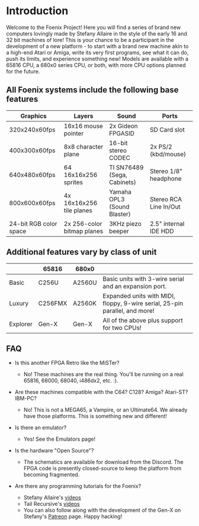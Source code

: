 # Introduction

Welcome to the Foenix Project! Here you will find a series of brand new computers lovingly made by Stefany Allaire in the style of the early 16 and 32 bit machines of lore! This is your chance to be a participant in the development of a new platform - to start with a brand new machine akin to a high-end Atari or Amiga, write its very first programs, see what it can do, push its limits, and experience something new! Models are available with a 65816 CPU, a 680x0 series CPU, or both, with more CPU options planned for the future.

## All Foenix systems include the following base features

| Graphics               | Layers                     | Sound                       | Ports                  |
|------------------------|----------------------------|-----------------------------|------------------------|
| 320x240x60fps          | 16x16 mouse pointer        | 2x Gideon FPGASID           | SD Card slot           |
| 400x300x60fps          | 8x8 character plane        | 16-bit stereo CODEC         | 2x PS/2 (kbd/mouse)    | 
| 640x480x60fps          | 64 16x16x256 sprites       | TI SN76489 (Sega, Cabinets) | Stereo 1/8" headphone  | 
| 800x600x60fps          | 4x 16x16x256 tile planes   | Yamaha OPL3 (Sound Blaster) | Stereo RCA Line In/Out | 
| 24-bit RGB color space | 2x 256-color bitmap planes | 3KHz piezo beeper           | 2.5" internal IDE HDD  |

## Additional features vary by class of unit


|          | 65816   | 680x0  |                                                                             | 
|----------|---------|--------|-----------------------------------------------------------------------------|
| Basic    | C256U   | A2560U | Basic units with 3-wire serial and an expansion port.                       | 
| Luxury   | C256FMX | A2560K | Expanded units with MIDI, floppy, 9-wire serial, 25-pin parallel, and more! | 
| Explorer | Gen-X   | Gen-X  | All of the above plus support for two CPUs!                                 |

## FAQ

* Is this another FPGA Retro like the MiSTer?
  * No! These machines are the real thing. You'll be running on a real 65816, 68000, 68040, i486dx2, etc. :).

* Are these machines compatible with the C64? C128? Amiga? Atari-ST? IBM-PC?
  * No! This is not a MEGA65, a Vampire, or an Ultimate64. We already have those platforms. This is something new and different!

* Is there an emulator?
  * Yes! See the Emulators page!

* Is the hardware "Open Source"?
  * The schematics are available for download from the Discord. The FPGA code is presently closed-source to keep the platform from becoming fragmented.

* Are there any programming tutorials for the Foenix?
  * Stefany Allaire's [videos](https://www.youtube.com/channel/UCNX2L8_enbRUAb8zKaR2KzQ)
  * Tail Recursive's [videos](https://www.youtube.com/channel/UCMNLxfepc0xAZodcvOlVenQ)
  * You can also follow along with the development of the Gen-X on Stefany's [Patreon](https://www.patreon.com/c256foenix?utm_medium=social&utm_source=twitter&utm_campaign=creatorshare) page.
Happy hacking!
